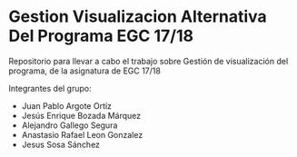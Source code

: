 # Gestion Visualizacion Alternativa Del Programa EGC 17/18
Repositorio para llevar a cabo el trabajo sobre Gestión de visualización del programa, de la asignatura de EGC 17/18

Integrantes del grupo:
- Juan Pablo Argote Ortíz
- Jesús Enrique Bozada Márquez
- Alejandro Gallego Segura
- Anastasio Rafael Leon Gonzalez
- Jesus Sosa Sánchez
